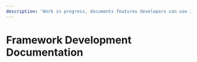 ```yaml
---
description: 'Work in progress, documents features developers can use in their own plugins.'
---
```


# Framework Development Documentation

